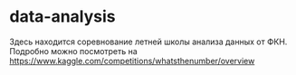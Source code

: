 # data-analysis
Здесь находится соревнование летней школы анализа данных от ФКН. Подробно можно посмотреть на https://www.kaggle.com/competitions/whatsthenumber/overview
